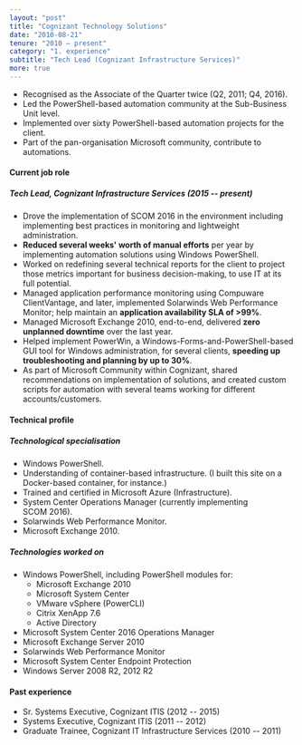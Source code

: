 ```yaml
---
layout: "post"
title: "Cognizant Technology Solutions"
date: "2010-08-21"
tenure: "2010 – present"
category: "1. experience"
subtitle: "Tech Lead (Cognizant Infrastructure Services)"
more: true
---
```


- Recognised as the Associate of the Quarter twice (Q2, 2011; Q4, 2016).
- Led the PowerShell-based automation community at the Sub-Business Unit level.
- Implemented over sixty PowerShell-based automation projects for the client.
- Part of the pan-organisation Microsoft community, contribute to automations.
<!--more-->

#### Current job role

##### Tech Lead, Cognizant Infrastructure Services (2015 -- present)

- Drove the implementation of SCOM&nbsp;2016 in the environment including implementing best practices in monitoring and lightweight administration.
- **Reduced several weeks' worth of manual efforts** per year by implementing automation solutions using Windows PowerShell.
- Worked on redefining several technical reports for the client to project those metrics important for business decision-making, to use IT at its full potential.
- Managed application performance monitoring using Compuware ClientVantage, and later, implemented Solarwinds Web Performance Monitor; help maintain an **application availability SLA of >99%**.
- Managed Microsoft Exchange&nbsp;2010, end-to-end, delivered **zero unplanned downtime** over the last year.
- Helped implement PowerWin, a Windows-Forms-and-PowerShell-based GUI tool for Windows administration, for several clients, **speeding up troubleshooting and planning by up to 30%**.
- As part of Microsoft Community within Cognizant, shared recommendations on implementation of solutions, and created custom scripts for automation with several teams working for different accounts/customers.

#### Technical profile

##### Technological specialisation

- Windows PowerShell.
- Understanding of container-based infrastructure. (I built this site on a Docker-based container, for instance.)
- Trained and certified in Microsoft Azure (Infrastructure).
- System Center Operations Manager (currently implementing SCOM&nbsp;2016).
- Solarwinds Web Performance Monitor.
- Microsoft Exchange&nbsp;2010.

##### Technologies worked on

- Windows PowerShell, including PowerShell modules for:
  - Microsoft Exchange 2010
  - Microsoft System Center
  - VMware vSphere (PowerCLI)
  - Citrix XenApp&nbsp;7.6
  - Active Directory
- Microsoft System Center&nbsp;2016 Operations Manager
- Microsoft Exchange Server&nbsp;2010
- Solarwinds Web Performance Monitor
- Microsoft System Center Endpoint Protection
- Windows Server 2008&nbsp;R2, 2012&nbsp;R2

#### Past experience

- Sr. Systems Executive, Cognizant ITIS (2012 -- 2015)
- Systems Executive, Cognizant ITIS (2011 -- 2012)
- Graduate Trainee, Cognizant IT Infrastructure Services (2010 -- 2011)
